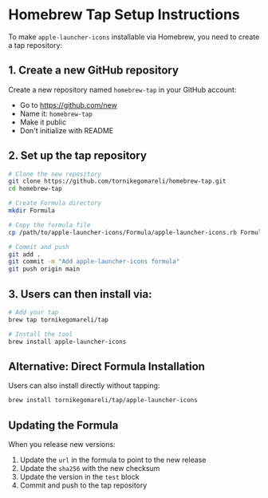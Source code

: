 # Homebrew Tap Setup Instructions

To make `apple-launcher-icons` installable via Homebrew, you need to create a tap repository:

## 1. Create a new GitHub repository

Create a new repository named `homebrew-tap` in your GitHub account:
- Go to https://github.com/new
- Name it: `homebrew-tap`
- Make it public
- Don't initialize with README

## 2. Set up the tap repository

```bash
# Clone the new repository
git clone https://github.com/tornikegomareli/homebrew-tap.git
cd homebrew-tap

# Create Formula directory
mkdir Formula

# Copy the formula file
cp /path/to/apple-launcher-icons/Formula/apple-launcher-icons.rb Formula/

# Commit and push
git add .
git commit -m "Add apple-launcher-icons formula"
git push origin main
```

## 3. Users can then install via:

```bash
# Add your tap
brew tap tornikegomareli/tap

# Install the tool
brew install apple-launcher-icons
```

## Alternative: Direct Formula Installation

Users can also install directly without tapping:

```bash
brew install tornikegomareli/tap/apple-launcher-icons
```

## Updating the Formula

When you release new versions:
1. Update the `url` in the formula to point to the new release
2. Update the `sha256` with the new checksum
3. Update the version in the `test` block
4. Commit and push to the tap repository